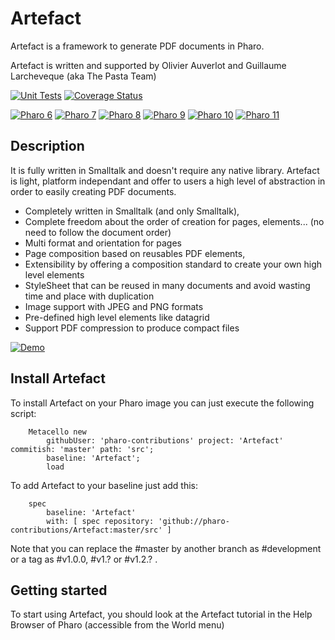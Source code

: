 # Artefact

Artefact is a framework to generate PDF documents in Pharo.

Artefact is written and supported by Olivier Auverlot and Guillaume Larcheveque (aka The Pasta Team) 

[![Unit Tests](https://github.com/pharo-contributions/Pharo-Pomodoro/workflows/Build/badge.svg?branch=master)](https://github.com/pharo-contributions/Artefact/actions?query=workflow%3ABuild)
[![Coverage Status](https://codecov.io/github/pharo-contributions/Pharo-Pomodoro/coverage.svg?branch=master)](https://codecov.io/gh/pharo-contributions/Artefact/branch/master)

[![Pharo 6](https://img.shields.io/badge/Pharo-6.0-%23aac9ff.svg)](https://pharo.org/download)
[![Pharo 7](https://img.shields.io/badge/Pharo-7.0-%23aac9ff.svg)](https://pharo.org/download)
[![Pharo 8](https://img.shields.io/badge/Pharo-8.0-%23aac9ff.svg)](https://pharo.org/download)
[![Pharo 9](https://img.shields.io/badge/Pharo-9.0-%23aac9ff.svg)](https://pharo.org/download)
[![Pharo 10](https://img.shields.io/badge/Pharo-10-%23aac9ff.svg)](https://pharo.org/download)
[![Pharo 11](https://img.shields.io/badge/Pharo-11-%23aac9ff.svg)](https://pharo.org/download)

## Description

It is fully written in Smalltalk and doesn't require any native library. Artefact is light, platform independant and offer to users a high level of abstraction in order to easily creating PDF documents.

- Completely written in Smalltalk (and only Smalltalk),
- Complete freedom about the order of creation for pages, elements... (no need to follow the document order)
- Multi format and orientation for pages
- Page composition based on reusables PDF elements,
- Extensibility by offering a composition standard to create your own high level elements
- StyleSheet that can be reused in many documents and avoid wasting time and place with duplication
- Image support with JPEG and PNG formats
- Pre-defined high level elements like datagrid
- Support PDF compression to produce compact files

[![Demo](https://img.youtube.com/vi/Jc_Z_YnW2uM/0.jpg)](https://www.youtube.com/watch?v=Jc_Z_YnW2uM)

## Install Artefact 

To install Artefact on your Pharo image you can just execute the following script:

```Smalltalk
    Metacello new
    	githubUser: 'pharo-contributions' project: 'Artefact' commitish: 'master' path: 'src';
    	baseline: 'Artefact';
    	load
```

To add Artefact to your baseline just add this:

```Smalltalk
    spec
    	baseline: 'Artefact'
    	with: [ spec repository: 'github://pharo-contributions/Artefact:master/src' ]
```

Note that you can replace the #master by another branch as #development or a tag as #v1.0.0, #v1.? or #v1.2.? .

## Getting started

To start using Artefact, you should look at the Artefact tutorial in the Help Browser of Pharo (accessible from the World menu)
